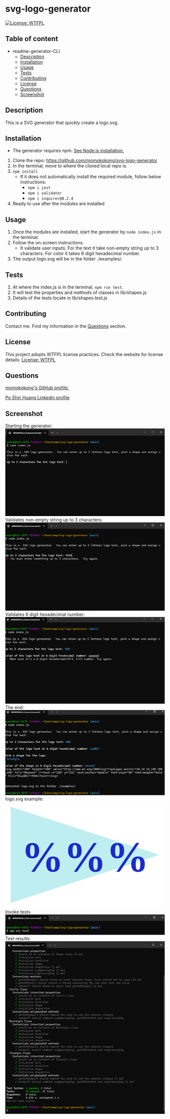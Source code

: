 # svg-logo-generator
[![License: WTFPL](https://img.shields.io/badge/License-WTFPL-brightgreen.svg)](http://www.wtfpl.net/about/)

## Table of content
- readme-generator-CLI
  - [Description](#Description)
  - [Installation](#Installation)
  - [Usage](#Usage)
  - [Tests](#Tests)
  - [Contributing](#Contributing)
  - [License](#License)
  - [Questions](#Questions)
  - [Screenshot](#Screenshot)

## Description
This is a SVG generator that quickly create a logo.svg. 

## Installation
- The generator requires npm.  [See Node.js installation.](https://docs.npmjs.com/downloading-and-installing-node-js-and-npm)
1. Clone the repo: https://github.com/momokokong/svg-logo-generator
2. In the terminal, move to where the cloned local repo is.
3. `npm install`
   - If it does not automatically install the required module, follow below instructions:
     - `npm i jest`
     - `npm i validator`
     - `npm i inquirer@8.2.4`
4. Ready to use after the modules are installed


## Usage
1. Once the modules are installed, start the generator by `node index.js` in the terminal.
2. Follow the on-screen instructions.
   - It validate user inputs.  For the text it take non-empty string up to 3 characters.  For color it takes 6 digit hexadecimal number.
3. The output logo.svg will be in the folder ./examples/.

## Tests
1. At where the index.js is in the terminal, `npm run test`.
2. It will test the properties and methods of classes in lib/shapes.js
3. Details of the tests locate in lib/shapes.test.js

## Contributing
Contact me.  Find my information in the [Questions](#Questions) section.

## License
This project adopts WTFPL license practices. Check the website for license details: [License: WTFPL](http://www.wtfpl.net/about/)

## Questions
[momokokong's GitHub profile.](https://github.com/momokokong)

[Po Shin Huang Linkedin profile](https://www.linkedin.com/in/poshinhuang/)

## Screenshot
Starting the generator:  
![Starting](./screenshot/Starting.png)
Validates non-empty string up to 3 characters:  
![validation1](./screenshot/validation1.png)
Validates 6 digit hexadecimal number:  
![validation2](./screenshot/validation2.png)
The end:  
![ending](./screenshot/ending.png)
<br>
logo.svg example:
![logo.svg](./examples/logo.svg)<br>
Invoke tests  
![test](./screenshot/test.png)
Test results:  
![test-results](./screenshot/test-results.png)